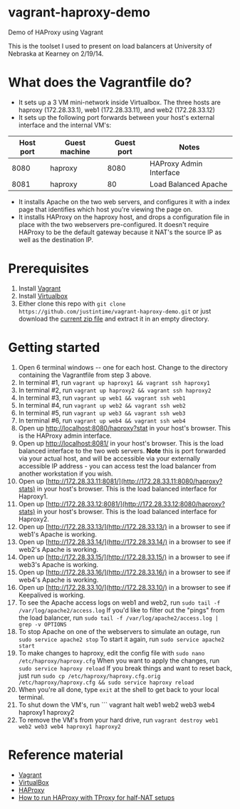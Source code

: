vagrant-haproxy-demo
====================

Demo of HAProxy using Vagrant

This is the toolset I used to present on load balancers at University of Nebraska at Kearney on 2/19/14.

# What does the Vagrantfile do?
* It sets up a 3 VM mini-network inside Virtualbox.  The three hosts are haproxy (172.28.33.1), web1 (172.28.33.11), and web2 (172.28.33.12)
* It sets up the following port forwards between your host's external interface and the internal VM's:

| Host port | Guest machine | Guest port | Notes
------------|---------------|------------|---
| 8080 | haproxy | 8080 | HAProxy Admin Interface
| 8081 | haproxy | 80 | Load Balanced Apache
* It installs Apache on the two web servers, and configures it with a index page that identifies which host you're viewing the page on.
* It installs HAProxy on the haproxy host, and drops a configuration file in place with the two webservers pre-configured.  It doesn't require HAProxy to be the default gateway because it NAT's the source IP as well as the destination IP.

# Prerequisites
1.  Install [Vagrant](http://www.vagrantup.com/downloads.html)
2.  Install [Virtualbox](https://www.virtualbox.org/wiki/Downloads)
3.  Either clone this repo with ``` git clone https://github.com/justintime/vagrant-haproxy-demo.git ``` or just download the [current zip file](https://github.com/justintime/vagrant-haproxy-demo/archive/master.zip) and extract it in an empty directory.

# Getting started
1.  Open 6 terminal windows -- one for each host.  Change to the directory containing the Vagrantfile from step 3 above.
2.  In terminal #1, run ``` vagrant up haproxy1 && vagrant ssh haproxy1 ```
3.  In terminal #2, run ``` vagrant up haproxy2 && vagrant ssh haproxy2 ```
4.  In terminal #3, run ``` vagrant up web1 && vagrant ssh web1 ```
5.  In terminal #4, run ``` vagrant up web2 && vagrant ssh web2 ```
6.  In terminal #5, run ``` vagrant up web3 && vagrant ssh web3 ```
7.  In terminal #6, run ``` vagrant up web4 && vagrant ssh web4 ```
8.  Open up [http://localhost:8080/haproxy?stat](http://localhost:8080/haproxy?stats) in your host's browser.  This is the HAProxy admin interface.
9.  Open up [http://localhost:8081/](http://localhost:8081/) in your host's browser.  This is the load balanced interface to the two web servers.  **Note** this is port forwarded via your actual host, and will be accessible via your externally accessible IP address - you can access test the load balancer from another workstation if you wish.
10.  Open up [http://172.28.33.11:8081/](http://172.28.33.11:8080/haproxy?stats) in your host's browser.  This is the load balanced interface for Haproxy1.
11.  Open up [http://172.28.33.12:8081/](http://172.28.33.12:8080/haproxy?stats) in your host's browser.  This is the load balanced interface for Haproxy2.
12.  Open up [http://172.28.33.13/](http://172.28.33.13/) in a browser to see if web1's Apache is working.
13.  Open up [http://172.28.33.14/](http://172.28.33.14/) in a browser to see if web2's Apache is working.
14.  Open up [http://172.28.33.15/](http://172.28.33.15/) in a browser to see if web3's Apache is working.
15.  Open up [http://172.28.33.16/](http://172.28.33.16/) in a browser to see if web4's Apache is working.
15.  Open up [http://172.28.33.10/](http://172.28.33.10/) in a browser to see if Keepalived is working.
16.  To see the Apache access logs on web1 and web2, run ``` sudo tail -f /var/log/apache2/access.log ```  If you'd like to filter out the "pings" from the load balancer, run ``` sudo tail -f /var/log/apache2/access.log | grep -v OPTIONS ```
17.  To stop Apache on one of the webservers to simulate an outage, run ``` sudo service apache2 stop ```  To start it again, run ``` sudo service apache2 start ```
18.  To make changes to haproxy, edit the config file with ``` sudo nano /etc/haproxy/haproxy.cfg ```  When you want to apply the changes, run ``` sudo service haproxy reload ```  If you break things and want to reset back, just run ``` sudo cp /etc/haproxy/haproxy.cfg.orig /etc/haproxy/haproxy.cfg && sudo service haproxy reload ```
19.  When you're all done, type ``` exit ``` at the shell to get back to your local terminal.
20.  To shut down the VM's, run ``` vagrant halt web1 web2 web3 web4 haproxy1 haproxy2
21.  To remove the VM's from your hard drive, run ``` vagrant destroy web1 web2 web3 web4 haproxy1 haproxy2 ```

# Reference material
* [Vagrant](http://vagrantup.com)
* [VirtualBox](http://www.virtualbox.org)
* [HAProxy](http://haproxy.1wt.eu/)
* [How to run HAProxy with TProxy for half-NAT  setups](http://blog.loadbalancer.org/configure-haproxy-with-tproxy-kernel-for-full-transparent-proxy/)

